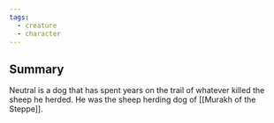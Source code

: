 ```yaml
---
tags:
  - creature
  - character
---
```

## Summary
Neutral is a dog that has spent years on the trail of whatever killed the sheep he herded. He was the sheep herding dog of [[Murakh of the Steppe]].